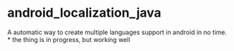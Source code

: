 android_localization_java
=========================

A automatic way to create multiple languages support in android in no time. * the thing is in progress, but working well
